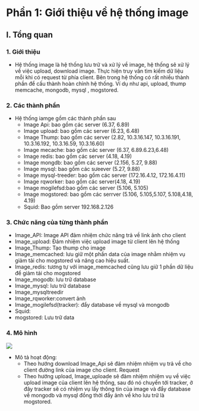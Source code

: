 # Phần 1: Giới thiệu về hệ thống image 
## I. Tổng quan
### 1. Giới thiệu
* Hệ thống image là hệ thống lưu trữ và xử lý về image, hệ thống sẽ xử lý về việc upload, download image. Thực hiện truy vấn tìm kiếm dữ liệu mỗi khi có request từ phía client. Bên trong hệ thống có rất nhiều thành phần để cấu thành hoàn chỉnh hệ thống. Ví dụ như api, upload, thump memcache, mongodb, mysql , mogstored.

### 2. Các thành phần 	
* Hệ thống iamge gồm các thành phần sau 
	- Image Api: bao gồm các server (6.37, 6.89)
	- Image upload: bao gồm các server (6.23, 6.48)
	- Image Thump: bao gồm các server (2.82, 10.3.16.147, 10.3.16.191, 10.3.16.192, 10.3.16.59, 10.3.16.60)
	- Image mecache: bao gồm các server (6.37, 6.89.6.23,6.48)
	- Image redis: bao gồm các server (4.18, 4.19)
	- Image mongdb: bao gồm các server (2.156, 5.27, 9.88)
	- Image mysql: bao gồm các sưeever (5.27, 9.88)
	- Image mysql-treeder: bao gồm các server (172.16.4.12, 172.16.4.11)
	- Image rqworker: bao gồm các server(4.18, 4.19)
	- Image mogilefsd:bao gồm các server (5.106, 5.105)
	- Image mogstored: bao gồm các serrver (5.106, 5.105,5.107, 5.108,4.18, 4.19)
	- Squid: Bao gồm server 192.168.2.126
	
### 3. Chức năng của từng thành phần
* Image_API: Image API đảm nhiệm chức năng trả về link ảnh cho client
* Image_upload: Đảm nhiệm việc upload image từ client lên hệ thống
* Image_Thump: Tạo thump cho image
* Image_memcached: lưu giữ một phần data của image nhằm nhiệm vụ giảm tải cho mogstored và nâng cao hiệu suất.
* Image_redis: tương tự với image_memcached cũng lưu giữ 1 phần dữ liệu để giảm tải cho mogstored
* Image_mogodb: lưu trữ database
* Image_mysql: lưu trữ database
* Image_mysqltreedir
* Image_rqworker:convert ảnh 
* Image_mogilefsd(tracker): đẩy database về mysql và mongodb
* Squid:
* mogstored: Lưu trữ data

### 4. Mô hình 
<image src="https://i.imgur.com/76DXjiU.jpg">

- Mô tả hoạt động:
	- Theo hướng download Image_Api sẽ đảm nhiệm nhiệm vụ trả về cho client đường link của image cho client. Request 
	-  Theo hướng upload, Image_uploade sẽ đảm nhiệm nhiệm vụ về việc upload image của client lên hệ thống, sau đó nó chuyển tới tracker, ở đây tracker sẽ có nhiệm vụ lấy thông tin của image và đẩy database về mongodb và mysql đồng thời đẩy ảnh về kho lưu trữ là mogstored.
